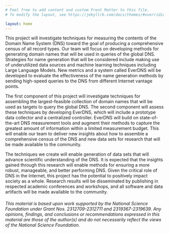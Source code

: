 ```yaml
---
# Feel free to add content and custom Front Matter to this file.
# To modify the layout, see https://jekyllrb.com/docs/themes/#overriding-theme-defaults

layout: home
---
```


This project will investigate techniques for measuring the contents of the Domain Name System (DNS) toward the goal of producing a comprehensive census of all record types. Our team will focus on developing methods for generating domain names that will be used in queries of the global DNS. Strategies for name generation that will be considered include making use of underutilized data sources and machine learning techniques including Large Language Models. New metrics and a system called EverDNS will be developed to evaluate the effectiveness of the name generation methods by sending high-speed queries to the DNS from different Internet vantage points. 

The first component of this project will investigate techniques for assembling the largest-feasible collection of domain names that will be used as targets to query the global DNS. The second component will assess these techniques by developing EverDNS, which will include a prototype data collector and a centralized controller. EverDNS will build on state-of-the-art DNS measurement tools and augment their methods to capture the greatest amount of information within a limited measurement budget. This will enable our team to deliver new insights about how to assemble a comprehensive census of the DNS and new data sets for research that will be made available to the community. 

The techniques we create will enable generation of data sets that will advance scientific understanding of the DNS. It is expected that the insights gained through this research will enable methods for ensuring a more robust, manageable, and better performing DNS. Given the critical role of DNS in the Internet, this project has the potential to positively impact society as a whole. Research results will be disseminated by publishing in respected academic conferences and workshops, and all software and data artifacts will be made available to the community. 

<h6>
This material is based upon work supported by the National Science Foundation under Grant Nos. 2312709-2312711 and 2319367-2319639. Any opinions, findings, and conclusions or recommendations expressed in this material are those of the author(s) and do not necessarily reflect the views of the National Science Foundation.
</h6>
